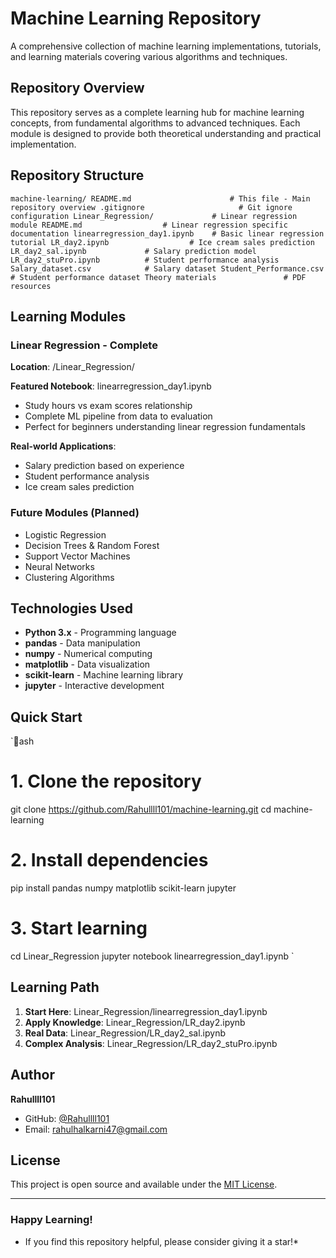 ﻿#  Machine Learning Repository

A comprehensive collection of machine learning implementations, tutorials, and learning materials covering various algorithms and techniques.

##  Repository Overview

This repository serves as a complete learning hub for machine learning concepts, from fundamental algorithms to advanced techniques. Each module is designed to provide both theoretical understanding and practical implementation.

##  Repository Structure

`
machine-learning/
 README.md                      # This file - Main repository overview
 .gitignore                     # Git ignore configuration
 Linear_Regression/             # Linear regression module
     README.md                  # Linear regression specific documentation
     linearregression_day1.ipynb    # Basic linear regression tutorial
     LR_day2.ipynb                  # Ice cream sales prediction
     LR_day2_sal.ipynb             # Salary prediction model
     LR_day2_stuPro.ipynb          # Student performance analysis
     Salary_dataset.csv            # Salary dataset
     Student_Performance.csv       # Student performance dataset
     Theory materials               # PDF resources
`

##  Learning Modules

###  Linear Regression -  Complete
**Location**: /Linear_Regression/

**Featured Notebook**: linearregression_day1.ipynb
- Study hours vs exam scores relationship
- Complete ML pipeline from data to evaluation
- Perfect for beginners understanding linear regression fundamentals

**Real-world Applications**:
- Salary prediction based on experience
- Student performance analysis
- Ice cream sales prediction

###  Future Modules (Planned)
- Logistic Regression
- Decision Trees & Random Forest
- Support Vector Machines
- Neural Networks
- Clustering Algorithms

##  Technologies Used
- **Python 3.x** - Programming language
- **pandas** - Data manipulation
- **numpy** - Numerical computing  
- **matplotlib** - Data visualization
- **scikit-learn** - Machine learning library
- **jupyter** - Interactive development

##  Quick Start

`ash
# 1. Clone the repository
git clone https://github.com/Rahullll101/machine-learning.git
cd machine-learning

# 2. Install dependencies
pip install pandas numpy matplotlib scikit-learn jupyter

# 3. Start learning
cd Linear_Regression
jupyter notebook linearregression_day1.ipynb
`

##  Learning Path

1. **Start Here**: Linear_Regression/linearregression_day1.ipynb
2. **Apply Knowledge**: Linear_Regression/LR_day2.ipynb 
3. **Real Data**: Linear_Regression/LR_day2_sal.ipynb
4. **Complex Analysis**: Linear_Regression/LR_day2_stuPro.ipynb

##  Author
**Rahullll101**
- GitHub: [@Rahullll101](https://github.com/Rahullll101)
- Email: rahulhalkarni47@gmail.com

##  License
This project is open source and available under the [MIT License](LICENSE).

---
###  Happy Learning!
* If you find this repository helpful, please consider giving it a star!*
